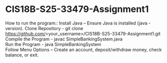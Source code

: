 # CIS18B-S25-33479-Assignment1
How to run the program::
Install Java – Ensure Java is installed (java -version).
Clone Repository - git clone https://github.com/<your_username>/CIS18B-S25-33479-Assignment1.git    
Compile the Program - javac SimpleBankingSystem.java  
Run the Program - java SimpleBankingSystem  
Follow Menu Options – Create an account, deposit/withdraw money, check balance, or exit.
